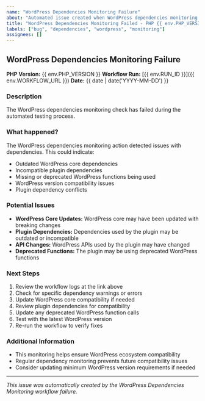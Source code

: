 ```yaml
---
name: "WordPress Dependencies Monitoring Failure"
about: "Automated issue created when WordPress dependencies monitoring fails"
title: "WordPress Dependencies Monitoring Failed - PHP {{ env.PHP_VERSION }}"
labels: ["bug", "dependencies", "wordpress", "monitoring"]
assignees: []
---
```


## WordPress Dependencies Monitoring Failure

**PHP Version:** {{ env.PHP_VERSION }}
**Workflow Run:** [{{ env.RUN_ID }}]({{ env.WORKFLOW_URL }})
**Date:** {{ date | date('YYYY-MM-DD') }}

### Description
The WordPress dependencies monitoring check has failed during the automated testing process.

### What happened?
The WordPress dependencies monitoring action detected issues with dependencies. This could indicate:

- Outdated WordPress core dependencies
- Incompatible plugin dependencies
- Missing or deprecated WordPress functions being used
- WordPress version compatibility issues
- Plugin dependency conflicts

### Potential Issues
- **WordPress Core Updates:** WordPress core may have been updated with breaking changes
- **Plugin Dependencies:** Dependencies used by the plugin may be outdated or incompatible
- **API Changes:** WordPress APIs used by the plugin may have changed
- **Deprecated Functions:** The plugin may be using deprecated WordPress functions

### Next Steps
1. Review the workflow logs at the link above
2. Check for specific dependency warnings or errors
3. Update WordPress core compatibility if needed
4. Review plugin dependencies for compatibility
5. Update any deprecated WordPress function calls
6. Test with the latest WordPress version
7. Re-run the workflow to verify fixes

### Additional Information
- This monitoring helps ensure WordPress ecosystem compatibility
- Regular dependency monitoring prevents future compatibility issues
- Consider updating minimum WordPress version requirements if needed

---
*This issue was automatically created by the WordPress Dependencies Monitoring workflow failure.*
